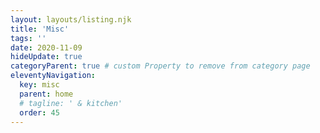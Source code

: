 ```yaml
---
layout: layouts/listing.njk
title: 'Misc' 
tags: ''
date: 2020-11-09
hideUpdate: true
categoryParent: true # custom Property to remove from category page
eleventyNavigation:
  key: misc
  parent: home
  # tagline: ' & kitchen'
  order: 45
---
```


